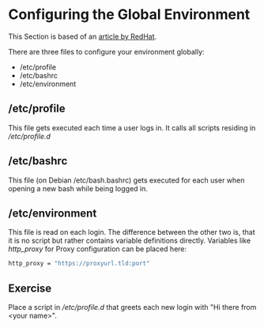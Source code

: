 # Configuring the Global Environment
This Section is based of an [article by RedHat](https://www.redhat.com/sysadmin/customize-user-environments).

There are three files to configure your environment globally: 

- /etc/profile
- /etc/bashrc
- /etc/environment

## /etc/profile
This file gets executed each time a user logs in. It calls all scripts residing in */etc/profile.d*

## /etc/bashrc
This file (on Debian /etc/bash.bashrc) gets executed for each user when opening a new bash while being logged in.

## /etc/environment
This file is read on each login. The difference between the other two is, that it is no script but rather contains variable definitions directly.
Variables like *http_proxy* for Proxy configuration can be placed here:

~~~~~ bash
http_proxy = "https://proxyurl.tld:port"
~~~~~

## Exercise
Place a script in */etc/profile.d* that greets each new login with "Hi there from \<your name\>".